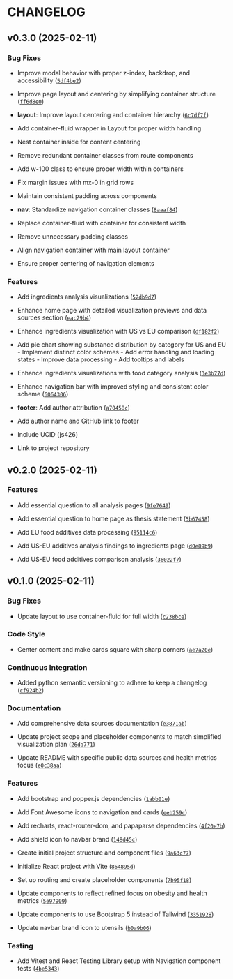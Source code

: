 # CHANGELOG


## v0.3.0 (2025-02-11)

### Bug Fixes

- Improve modal behavior with proper z-index, backdrop, and accessibility
  ([`5df4be2`](https://github.com/gsinghjay/is219-data-visualization/commit/5df4be2ac2015ed44c79a211df51e52ea86ed4ac))

- Improve page layout and centering by simplifying container structure
  ([`ff6d8e0`](https://github.com/gsinghjay/is219-data-visualization/commit/ff6d8e037d1a6c1431494c3f3f26c19f951c0d9d))

- **layout**: Improve layout centering and container hierarchy
  ([`6c7df7f`](https://github.com/gsinghjay/is219-data-visualization/commit/6c7df7f17217aad3983578c2a3fd4e51d20d57a9))

- Add container-fluid wrapper in Layout for proper width handling

- Nest container inside for content centering

- Remove redundant container classes from route components

- Add w-100 class to ensure proper width within containers

- Fix margin issues with mx-0 in grid rows

- Maintain consistent padding across components

- **nav**: Standardize navigation container classes
  ([`8aaaf84`](https://github.com/gsinghjay/is219-data-visualization/commit/8aaaf846c8e8b1561e92cc05914f0106c9ef40a1))

- Replace container-fluid with container for consistent width

- Remove unnecessary padding classes

- Align navigation container with main layout container

- Ensure proper centering of navigation elements

### Features

- Add ingredients analysis visualizations
  ([`52db9d7`](https://github.com/gsinghjay/is219-data-visualization/commit/52db9d755393eb86bcb72e4be4baa5491e105b25))

- Enhance home page with detailed visualization previews and data sources section
  ([`eac29b4`](https://github.com/gsinghjay/is219-data-visualization/commit/eac29b4a60f2252e154d24bdb21777c8430be47f))

- Enhance ingredients visualization with US vs EU comparison
  ([`df182f2`](https://github.com/gsinghjay/is219-data-visualization/commit/df182f23939c16c583a83e204ed8d56b93fd4dfb))

- Add pie chart showing substance distribution by category for US and EU - Implement distinct color
  schemes - Add error handling and loading states - Improve data processing - Add tooltips and
  labels

- Enhance ingredients visualizations with food category analysis
  ([`3e3b77d`](https://github.com/gsinghjay/is219-data-visualization/commit/3e3b77dbdeb83468d233ddd8629f7add1c14481c))

- Enhance navigation bar with improved styling and consistent color scheme
  ([`6064306`](https://github.com/gsinghjay/is219-data-visualization/commit/606430638e0d87d0e33dfa6ba44921f9d40265fe))

- **footer**: Add author attribution
  ([`a70458c`](https://github.com/gsinghjay/is219-data-visualization/commit/a70458c7a71c7c6ee1cbae1e6636c023b2f34348))

- Add author name and GitHub link to footer

- Include UCID (js426)

- Link to project repository


## v0.2.0 (2025-02-11)

### Features

- Add essential question to all analysis pages
  ([`9fe7649`](https://github.com/gsinghjay/is219-data-visualization/commit/9fe76492695c1d6872bfd42a407660658c2291a0))

- Add essential question to home page as thesis statement
  ([`5b67458`](https://github.com/gsinghjay/is219-data-visualization/commit/5b674585935582a84b326b91cf782e1f28af2cb5))

- Add EU food additives data processing
  ([`95114c6`](https://github.com/gsinghjay/is219-data-visualization/commit/95114c68ca1193a1e32d4f3b33e69cc1bb5f0fb7))

- Add US-EU additives analysis findings to ingredients page
  ([`d0e89b9`](https://github.com/gsinghjay/is219-data-visualization/commit/d0e89b95a281f69235840c206837b9571a3b350f))

- Add US-EU food additives comparison analysis
  ([`36022f7`](https://github.com/gsinghjay/is219-data-visualization/commit/36022f721485bd1c3a10e27b34b50b1126df7b02))


## v0.1.0 (2025-02-11)

### Bug Fixes

- Update layout to use container-fluid for full width
  ([`c238bce`](https://github.com/gsinghjay/is219-data-visualization/commit/c238bce37f9f1d9c781d4fdf829538fedcc3466b))

### Code Style

- Center content and make cards square with sharp corners
  ([`ae7a20e`](https://github.com/gsinghjay/is219-data-visualization/commit/ae7a20e9af04388432efd81d192f9f47452f1411))

### Continuous Integration

- Added python semantic versioning to adhere to keep a changelog
  ([`cf924b2`](https://github.com/gsinghjay/is219-data-visualization/commit/cf924b2f3d4baee2132ff016b06500414df6606e))

### Documentation

- Add comprehensive data sources documentation
  ([`e3871ab`](https://github.com/gsinghjay/is219-data-visualization/commit/e3871ab18da62c78b734b42a3b172db2e8e03d76))

- Update project scope and placeholder components to match simplified visualization plan
  ([`26da771`](https://github.com/gsinghjay/is219-data-visualization/commit/26da771ef5297bf42c2106161df07ed26e86b1b5))

- Update README with specific public data sources and health metrics focus
  ([`e0c38aa`](https://github.com/gsinghjay/is219-data-visualization/commit/e0c38aa3cbc0090b4a939487a9dcf182057f2530))

### Features

- Add bootstrap and popper.js dependencies
  ([`1abb01e`](https://github.com/gsinghjay/is219-data-visualization/commit/1abb01e74a2c4127f7458887e46362a960b503fd))

- Add Font Awesome icons to navigation and cards
  ([`eeb259c`](https://github.com/gsinghjay/is219-data-visualization/commit/eeb259c18e14101e9a49107392eba1011512f72f))

- Add recharts, react-router-dom, and papaparse dependencies
  ([`4f20e7b`](https://github.com/gsinghjay/is219-data-visualization/commit/4f20e7bd99f29c8154c728c98e766ff03962f290))

- Add shield icon to navbar brand
  ([`148d45c`](https://github.com/gsinghjay/is219-data-visualization/commit/148d45ce0ab4d5f7d44db52a779c7c7a965e3fe2))

- Create initial project structure and component files
  ([`9a63c77`](https://github.com/gsinghjay/is219-data-visualization/commit/9a63c77b1a56670ca49252a7d8b723d29fdf554e))

- Initialize React project with Vite
  ([`864895d`](https://github.com/gsinghjay/is219-data-visualization/commit/864895d060b9090be7e378503cb0236c0e843fe6))

- Set up routing and create placeholder components
  ([`7b95f18`](https://github.com/gsinghjay/is219-data-visualization/commit/7b95f1867ea68d1ea4137e6f7c51975732106eb0))

- Update components to reflect refined focus on obesity and health metrics
  ([`5e97909`](https://github.com/gsinghjay/is219-data-visualization/commit/5e97909d028d6226e5283878a521cdedff95cda3))

- Update components to use Bootstrap 5 instead of Tailwind
  ([`3351928`](https://github.com/gsinghjay/is219-data-visualization/commit/33519288a5e18f21e2be4eb61dd7e06c1c4b52b1))

- Update navbar brand icon to utensils
  ([`b0a9b06`](https://github.com/gsinghjay/is219-data-visualization/commit/b0a9b060c6d8f0191ae1bb04c12e48f4c3041088))

### Testing

- Add Vitest and React Testing Library setup with Navigation component tests
  ([`4be5343`](https://github.com/gsinghjay/is219-data-visualization/commit/4be5343730ceeef6ec12ead0bfa825576382ac08))
